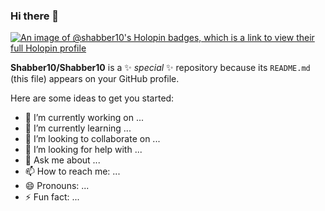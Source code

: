 ### Hi there 👋
[![An image of @shabber10's Holopin badges, which is a link to view their full Holopin profile](https://holopin.me/shabber10)](https://holopin.io/@shabber10)


**Shabber10/Shabber10** is a ✨ _special_ ✨ repository because its `README.md` (this file) appears on your GitHub profile.

Here are some ideas to get you started:

- 🔭 I’m currently working on ...
- 🌱 I’m currently learning ...
- 👯 I’m looking to collaborate on ...
- 🤔 I’m looking for help with ...
- 💬 Ask me about ...
- 📫 How to reach me: ...
- 😄 Pronouns: ...
- ⚡ Fun fact: ...
